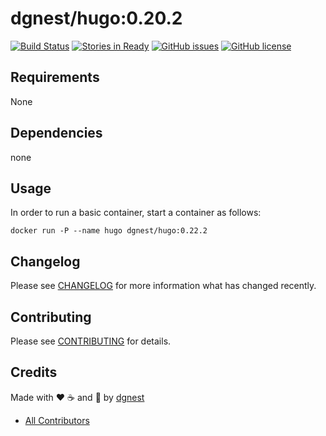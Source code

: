 # dgnest/hugo:0.20.2

[![Build Status](https://travis-ci.org/dgnest/docker-hugo.svg)](https://travis-ci.org/dgnest/docker-hugo)
[![Stories in Ready](https://badge.waffle.io/dgnest/docker-hugo.svg?label=ready&title=Ready)](http://waffle.io/dgnest/docker-hugo)
[![GitHub issues](https://img.shields.io/github/issues/dgnest/docker-hugo.svg)](https://github.com/dgnest/docker-hugo/issues)
[![GitHub license](https://img.shields.io/github/license/mashape/apistatus.svg?style=flat-square)](LICENSE)


Requirements
------------

None


## Dependencies

none

## Usage

In order to run a basic container, start a container as follows:

    docker run -P --name hugo dgnest/hugo:0.22.2


## Changelog

Please see [CHANGELOG](CHANGELOG.md) for more information what has changed recently.

## Contributing

Please see [CONTRIBUTING](CONTRIBUTING.md) for details.

## Credits

Made with :heart: :coffee: and :pizza: by [dgnest][link-company]

- [All Contributors][link-contributors]

[link-company]: https://github.com/dgnest
[link-author]: https://github.com/luismayta
[link-contributors]: AUTHORS
